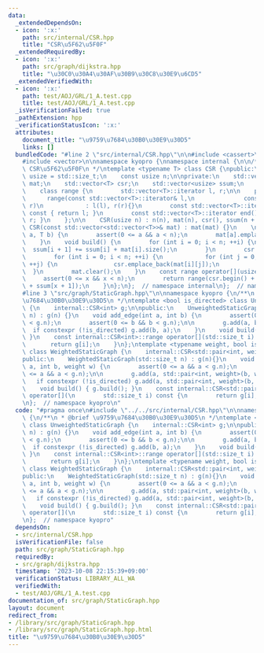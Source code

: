 ```yaml
---
data:
  _extendedDependsOn:
  - icon: ':x:'
    path: src/internal/CSR.hpp
    title: "CSR\u5F62\u5F0F"
  _extendedRequiredBy:
  - icon: ':x:'
    path: src/graph/dijkstra.hpp
    title: "\u30C0\u30A4\u30AF\u30B9\u30C8\u30E9\u6CD5"
  _extendedVerifiedWith:
  - icon: ':x:'
    path: test/AOJ/GRL/1_A.test.cpp
    title: test/AOJ/GRL/1_A.test.cpp
  _isVerificationFailed: true
  _pathExtension: hpp
  _verificationStatusIcon: ':x:'
  attributes:
    document_title: "\u9759\u7684\u30B0\u30E9\u30D5"
    links: []
  bundledCode: "#line 2 \"src/internal/CSR.hpp\"\n\n#include <cassert>\n#include <utility>\n\
    #include <vector>\n\nnamespace kyopro {\nnamespace internal {\n\n/**\n * @brief\
    \ CSR\u5F62\u5F0F\n */\ntemplate <typename T> class CSR {\npublic:\n    using\
    \ usize = std::size_t;\n    const usize n;\n\nprivate:\n    std::vector<std::vector<T>>\
    \ mat;\n    std::vector<T> csr;\n    std::vector<usize> ssum;\n    \npublic:\n\
    \    class range {\n        std::vector<T>::iterator l, r;\n\n    public:\n  \
    \      range(const std::vector<T>::iterator& l,\n              const std::vector<T>::iterator&\
    \ r)\n            : l(l), r(r){}\n        const std::vector<T>::iterator begin()\
    \ const { return l; }\n        const std::vector<T>::iterator end() const { return\
    \ r; }\n    };\n\n    CSR(usize n) : n(n), mat(n), csr(), ssum(n + 1) {}\n   \
    \ CSR(const std::vector<std::vector<T>>& mat) : mat(mat) {}\n    \n    void add(usize\
    \ a, T b) {\n        assert(0 <= a && a < n);\n        mat[a].emplace_back(b);\n\
    \    }\n    void build() {\n        for (int i = 0; i < n; ++i) {\n          \
    \  ssum[i + 1] += ssum[i] + mat[i].size();\n        }\n        csr.reserve(ssum.back());\n\
    \        for (int i = 0; i < n; ++i) {\n            for (int j = 0; j < (int)mat[i].size();\
    \ ++j) {\n                csr.emplace_back(mat[i][j]);\n            }\n      \
    \  }\n        mat.clear();\n    }\n    const range operator[](usize x) {\n   \
    \     assert(0 <= x && x < n);\n        return range(csr.begin() + ssum[x], csr.begin()\
    \ + ssum[x + 1]);\n    }\n};\n};  // namespace internal\n};  // namespace kyopro\n\
    #line 3 \"src/graph/StaticGraph.hpp\"\n\nnamespace kyopro {\n/**\n * @brief \u9759\
    \u7684\u30B0\u30E9\u30D5\n */\ntemplate <bool is_directed> class UnweightedStaticGraph\
    \ {\n    internal::CSR<int> g;\n\npublic:\n    UnweightedStaticGraph(std::size_t\
    \ n) : g(n) {}\n    void add_edge(int a, int b) {\n        assert(0 <= a && a\
    \ < g.n);\n        assert(0 <= b && b < g.n);\n\n        g.add(a, b);\n      \
    \  if constexpr (!is_directed) g.add(b, a);\n    }\n    void build() { g.build();\
    \ }\n    const internal::CSR<int>::range operator[](std::size_t i) const {\n \
    \       return g[i];\n    }\n};\ntemplate <typename weight, bool is_directed>\
    \ class WeightedStaticGraph {\n    internal::CSR<std::pair<int, weight>> g;\n\n\
    public:\n    WeightedStaticGraph(std::size_t n) : g(n){}\n    void add_edge(int\
    \ a, int b, weight w) {\n        assert(0 <= a && a < g.n);\n        assert(0\
    \ <= a && a < g.n);\n\n        g.add(a, std::pair<int, weight>(b, w));\n     \
    \   if constexpr (!is_directed) g.add(a, std::pair<int, weight>(b, w));\n    }\n\
    \    void build() { g.build(); }\n    const internal::CSR<std::pair<int, weight>>::range\
    \ operator[](\n        std::size_t i) const {\n        return g[i];\n    }\n};\n\
    \n};  // namespace kyopro\n"
  code: "#pragma once\n#include \"../../src/internal/CSR.hpp\"\n\nnamespace kyopro\
    \ {\n/**\n * @brief \u9759\u7684\u30B0\u30E9\u30D5\n */\ntemplate <bool is_directed>\
    \ class UnweightedStaticGraph {\n    internal::CSR<int> g;\n\npublic:\n    UnweightedStaticGraph(std::size_t\
    \ n) : g(n) {}\n    void add_edge(int a, int b) {\n        assert(0 <= a && a\
    \ < g.n);\n        assert(0 <= b && b < g.n);\n\n        g.add(a, b);\n      \
    \  if constexpr (!is_directed) g.add(b, a);\n    }\n    void build() { g.build();\
    \ }\n    const internal::CSR<int>::range operator[](std::size_t i) const {\n \
    \       return g[i];\n    }\n};\ntemplate <typename weight, bool is_directed>\
    \ class WeightedStaticGraph {\n    internal::CSR<std::pair<int, weight>> g;\n\n\
    public:\n    WeightedStaticGraph(std::size_t n) : g(n){}\n    void add_edge(int\
    \ a, int b, weight w) {\n        assert(0 <= a && a < g.n);\n        assert(0\
    \ <= a && a < g.n);\n\n        g.add(a, std::pair<int, weight>(b, w));\n     \
    \   if constexpr (!is_directed) g.add(a, std::pair<int, weight>(b, w));\n    }\n\
    \    void build() { g.build(); }\n    const internal::CSR<std::pair<int, weight>>::range\
    \ operator[](\n        std::size_t i) const {\n        return g[i];\n    }\n};\n\
    \n};  // namespace kyopro"
  dependsOn:
  - src/internal/CSR.hpp
  isVerificationFile: false
  path: src/graph/StaticGraph.hpp
  requiredBy:
  - src/graph/dijkstra.hpp
  timestamp: '2023-10-08 22:15:39+09:00'
  verificationStatus: LIBRARY_ALL_WA
  verifiedWith:
  - test/AOJ/GRL/1_A.test.cpp
documentation_of: src/graph/StaticGraph.hpp
layout: document
redirect_from:
- /library/src/graph/StaticGraph.hpp
- /library/src/graph/StaticGraph.hpp.html
title: "\u9759\u7684\u30B0\u30E9\u30D5"
---
```

